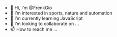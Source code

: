 - 👋 Hi, I’m @FrenkGio
- 👀 I’m interested in sports, nature and automation
- 🌱 I’m currently learning JavaScript
- 💞️ I’m looking to collaborate on ...
- 📫 How to reach me ...

<!---
FrenkGioSmartQA/FrenkGioSmartQA is a ✨ special ✨ repository because its `README.md` (this file) appears on your GitHub profile.
You can click the Preview link to take a look at your changes.
--->
